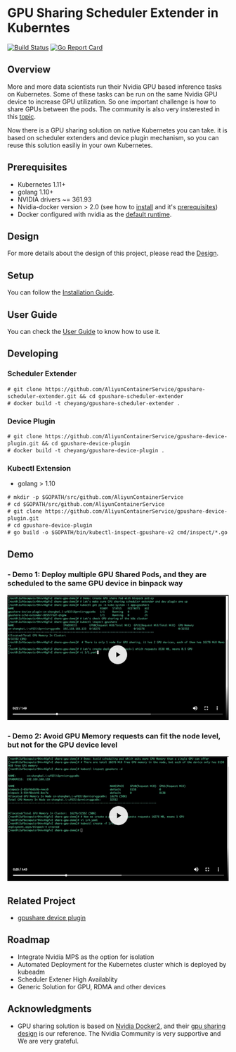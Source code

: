 # GPU Sharing Scheduler Extender in Kuberntes 

[![Build Status](https://travis-ci.org/AliyunContainerService/gpushare-scheduler-extender.svg?branch=master)](https://travis-ci.org/AliyunContainerService/gpushare-scheduler-extender) 
[![Go Report Card](https://goreportcard.com/badge/github.com/AliyunContainerService/gpushare-scheduler-extender)](https://goreportcard.com/report/github.com/AliyunContainerService/gpushare-scheduler-extender)


## Overview

More and more data scientists run their Nvidia GPU based inference tasks on Kubernetes. Some of these tasks can be run on the same Nvidia GPU device to increase GPU utilization. So one important challenge is how to share GPUs between the pods. The community is also very insterested in this [topic](https://github.com/kubernetes/kubernetes/issues/52757).

Now there is a GPU sharing solution on native Kubernetes you can take. it is based on scheduler extenders and device plugin mechanism, so you can reuse this solution easiliy in your own Kubernetes. 

## Prerequisites

- Kubernetes 1.11+
- golang 1.10+
- NVIDIA drivers ~= 361.93
- Nvidia-docker version > 2.0 (see how to [install](https://github.com/NVIDIA/nvidia-docker) and it's [prerequisites](https://github.com/nvidia/nvidia-docker/wiki/Installation-\(version-2.0\)#prerequisites))
- Docker configured with nvidia as the [default runtime](https://github.com/NVIDIA/nvidia-docker/wiki/Advanced-topics#default-runtime).

## Design

For more details about the design of this project, please read the [Design](docs/designs/designs.md).

## Setup

You can follow the [Installation Guide](docs/install.md).

## User Guide

You can check the [User Guide](docs/userguide.md) to know how to use it.

## Developing

### Scheduler Extender

```
# git clone https://github.com/AliyunContainerService/gpushare-scheduler-extender.git && cd gpushare-scheduler-extender
# docker build -t cheyang/gpushare-scheduler-extender .
```

### Device Plugin

```
# git clone https://github.com/AliyunContainerService/gpushare-device-plugin.git && cd gpushare-device-plugin
# docker build -t cheyang/gpushare-device-plugin .
```

### Kubectl Extension

- golang > 1.10

```
# mkdir -p $GOPATH/src/github.com/AliyunContainerService
# cd $GOPATH/src/github.com/AliyunContainerService
# git clone https://github.com/AliyunContainerService/gpushare-device-plugin.git
# cd gpushare-device-plugin
# go build -o $GOPATH/bin/kubectl-inspect-gpushare-v2 cmd/inspect/*.go
```

## Demo

### - Demo 1: Deploy multiple GPU Shared Pods, and they are scheduled to the same GPU device in binpack way 

[![](demo1.jpg)](http://cloud.video.taobao.com//play/u/2987821887/p/2/e/6/t/1/214292079721.mp4)

### - Demo 2:  Avoid GPU Memory requests can fit the node level, but not for the GPU device level

[![](demo2.jpg)](http://cloud.video.taobao.com//play/u/2987821887/p/2/e/6/t/1/214235285109.mp4)

## Related Project

- [gpushare device plugin](https://github.com/AliyunContainerService/gpushare-device-plugin.git)

## Roadmap

- Integrate Nvidia MPS as the option for isolation
- Automated Deployment for the Kubernetes cluster which is deployed by kubeadm
- Scheduler Extener High Availablity
- Generic Solution for GPU, RDMA and other devices

## Acknowledgments

- GPU sharing solution is based on [Nvidia Docker2](https://github.com/NVIDIA/nvidia-docker), and their [gpu sharing design](https://docs.google.com/document/d/1ZgKH_K4SEfdiE_OfxQ836s4yQWxZfSjS288Tq9YIWCA/edit#heading=h.r88v2xgacqr) is our reference. The Nvidia Community is very supportive and We are very grateful.
